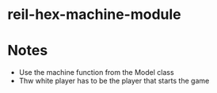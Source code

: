 # reil-hex-machine-module

# Notes
* Use the machine function from the Model class
* Thw white player has to be the player that starts the game
